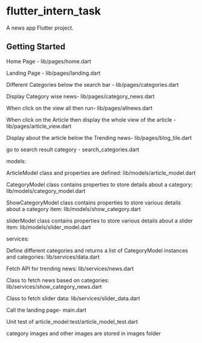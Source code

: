 # flutter_intern_task

A news app Flutter project.

## Getting Started

Home Page - lib/pages/home.dart

Landing Page - lib/pages/landing.dart

Different Categories below the search bar - lib/pages/categories.dart

Display Category wise news- lib/pages/category_news.dart

When click on the view all then run- lib/pages/allnews.dart

When click on the Article then display the whole view of the article - lib/pages/article_view.dart

Display about the article below the Trending news- lib/pages/blog_tile.dart

go to search result category - search_categories.dart

models:

ArticleModel class and properties are defined: lib/models/article_model.dart

CategoryModel class contains properties to store details about a category: lib/models/category_model.dart

ShowCategoryModel class contains properties to store various details about a category item: lib/models/show_category.dart

sliderModel class contains properties to store various details about a slider item: lib/models/slider_model.dart


services:

Define different categories and returns a list of CategoryModel instances and categories: lib/services/data.dart

Fetch API for trending news: lib/services/news.dart

Class to fetch news based on categories: lib/services/show_category_news.dart

Class to fetch slider data: lib/services/slider_data.dart

Call the landing page- main.dart



Unit test of article_model:test/article_model_test.dart


category images and other images are stored in images folder


